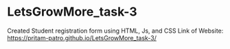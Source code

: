 # LetsGrowMore_task-3
Created Student registration form using HTML, Js, and CSS
Link of Website: https://pritam-patro.github.io/LetsGrowMore_task-3/
